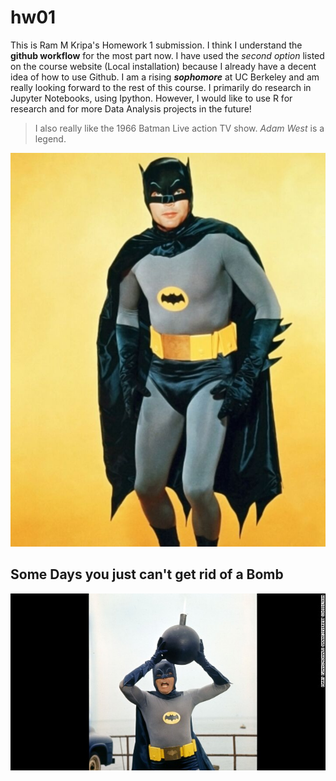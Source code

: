 # hw01

This is Ram M Kripa's Homework 1 submission.
I think I understand the **github workflow** for the most part now.
I have used the *second option* listed on the course website (Local installation) because I already have a decent idea of how to use Github.
I am a rising ***sophomore*** at UC Berkeley and am really looking forward to the rest of this course. I primarily do research in Jupyter Notebooks, using Ipython. However, I would like to use R for research and for more Data Analysis projects in the future!
> I also really like the 1966 Batman Live action TV show. *Adam West* is a legend.

![The scourge of Gotham City](batman.jpg)

## Some Days you just can't get rid of a Bomb
![](bomb.jpg)